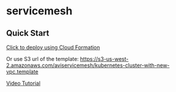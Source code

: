 # servicemesh

## Quick Start
[Click to deploy using Cloud Formation](https://us-west-2.console.aws.amazon.com/cloudformation/home?region=us-west-2#/stacks/new?stackName=AviK8SQuickstart&templateURL=https://s3-us-west-2.amazonaws.com/aviservicemesh/kubernetes-cluster-with-new-vpc.template)

Or use S3 url of the template: https://s3-us-west-2.amazonaws.com/aviservicemesh/kubernetes-cluster-with-new-vpc.template

[Video Tutorial](https://youtu.be/k8tjLTihnzE)
